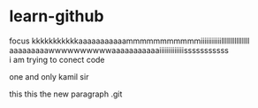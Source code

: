 # learn-github
focus 
kkkkkkkkkkkaaaaaaaaaaammmmmmmmmmmiiiiiiiiiiilllllllllllllll aaaaaaaaawwwwwwwwwwaaaaaaaaaaaiiiiiiiiiiiiisssssssssss
<br>
i am trying to conect code

one and only kamil sir

this this the new paragraph .git 
